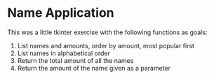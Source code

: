 # Name Application

This was a little tkinter exercise with the following functions as goals:

  1. List names and amounts, order by amount, most popular first
  2. List names in alphabetical order
  3. Return the total amount of all the names
  4. Return the amount of the name given as a parameter
